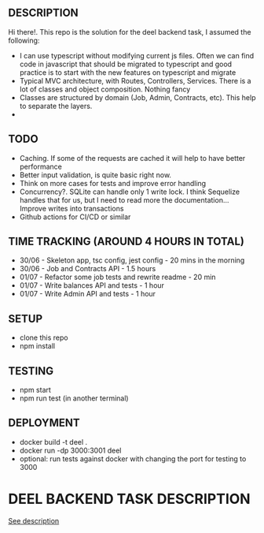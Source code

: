 ## DESCRIPTION

Hi there!. This repo is the solution for the deel backend task, I assumed the following:

- I can use typescript without modifying current js files. Often we can find code in javascript that should be migrated to typescript and good practice is to start with the new features on typescript and migrate
- Typical MVC architecture, with Routes, Controllers, Services. There is a lot of classes and object composition. Nothing fancy
- Classes are structured by domain (Job, Admin, Contracts, etc). This help to separate the layers.
- 

## TODO
- Caching. If some of the requests are cached it will help to have better performance
- Better input validation, is quite basic right now.
- Think on more cases for tests and improve error handling
- Concurrency?. SQLite can handle only 1 write lock. I think Sequelize handles that for us, but I need to read more the documentation... Improve writes into transactions
- Github actions for CI/CD or similar


## TIME TRACKING (AROUND 4 HOURS IN TOTAL)

- 30/06 - Skeleton app, tsc config, jest config - 20 mins in the morning
- 30/06 - Job and Contracts API - 1.5 hours
- 01/07 - Refactor some job tests and rewrite readme - 20 min
- 01/07 - Write balances API and tests - 1 hour
- 01/07 - Write Admin API and tests - 1 hour
## SETUP

- clone this repo
- npm install

## TESTING

- npm start
- npm run test (in another terminal)

## DEPLOYMENT

- docker build -t deel .
- docker run -dp 3000:3001 deel
- optional: run tests against docker with changing the port for testing to 3000
# DEEL BACKEND TASK DESCRIPTION

[See description](TASK.md)
